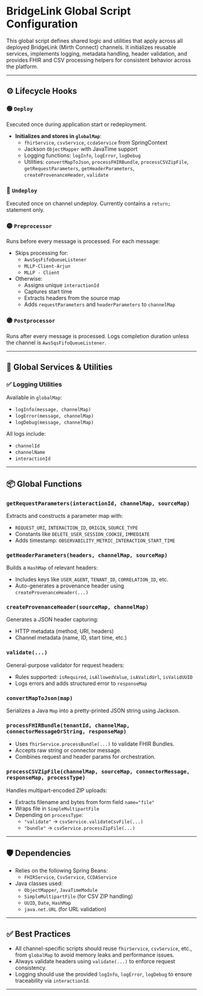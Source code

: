 # BridgeLink Global Script Configuration

This global script defines shared logic and utilities that apply across all deployed BridgeLink (Mirth Connect) channels. It initializes reusable services, implements logging, metadata handling, header validation, and provides FHIR and CSV processing helpers for consistent behavior across the platform.

---

## ⚙️ Lifecycle Hooks

### 🟢 `Deploy`
Executed once during application start or redeployment.

- **Initializes and stores in `globalMap`**:
  - `fhirService`, `csvService`, `ccdaService` from SpringContext
  - Jackson `ObjectMapper` with JavaTime support
  - Logging functions: `logInfo`, `logError`, `logDebug`
  - Utilities: `convertMapToJson`, `processFHIRBundle`, `processCSVZipFile`, `getRequestParameters`, `getHeaderParameters`, `createProvenanceHeader`, `validate`

### 🔴 `Undeploy`
Executed once on channel undeploy. Currently contains a `return;` statement only.

### 🟡 `Preprocessor`
Runs before every message is processed. For each message:
- Skips processing for:
  - `AwsSqsFifoQueueListener`
  - `MLLP-Client-Arjun`
  - `MLLP - Client`
- Otherwise:
  - Assigns unique `interactionId`
  - Captures start time
  - Extracts headers from the source map
  - Adds `requestParameters` and `headerParameters` to `channelMap`

### 🟣 `Postprocessor`
Runs after every message is processed. Logs completion duration unless the channel is `AwsSqsFifoQueueListener`.

---

## 🔧 Global Services & Utilities

### ✅ Logging Utilities
Available in `globalMap`:
- `logInfo(message, channelMap)`
- `logError(message, channelMap)`
- `logDebug(message, channelMap)`

All logs include:
- `channelId`
- `channelName`
- `interactionId`

---

## 📦 Global Functions

### `getRequestParameters(interactionId, channelMap, sourceMap)`
Extracts and constructs a parameter map with:
- `REQUEST_URI`, `INTERACTION_ID`, `ORIGIN`, `SOURCE_TYPE`
- Constants like `DELETE_USER_SESSION_COOKIE`, `IMMEDIATE`
- Adds timestamp: `OBSERVABILITY_METRIC_INTERACTION_START_TIME`

### `getHeaderParameters(headers, channelMap, sourceMap)`
Builds a `HashMap` of relevant headers:
- Includes keys like `USER_AGENT`, `TENANT_ID`, `CORRELATION_ID`, etc.
- Auto-generates a provenance header using `createProvenanceHeader(...)`

### `createProvenanceHeader(sourceMap, channelMap)`
Generates a JSON header capturing:
- HTTP metadata (method, URI, headers)
- Channel metadata (name, ID, start time, etc.)

### `validate(...)`
General-purpose validator for request headers:
- Rules supported: `isRequired`, `isAllowedValue`, `isAValidUrl`, `isValidUUID`
- Logs errors and adds structured error to `responseMap`

### `convertMapToJson(map)`
Serializes a Java `Map` into a pretty-printed JSON string using Jackson.

### `processFHIRBundle(tenantId, channelMap, connectorMessageOrString, responseMap)`
- Uses `fhirService.processBundle(...)` to validate FHIR Bundles.
- Accepts raw string or connector message.
- Combines request and header params for orchestration.

### `processCSVZipFile(channelMap, sourceMap, connectorMessage, responseMap, processType)`
Handles multipart-encoded ZIP uploads:
- Extracts filename and bytes from form field `name="file"`
- Wraps file in `SimpleMultipartFile`
- Depending on `processType`:
  - `"validate"` → `csvService.validateCsvFile(...)`
  - `"bundle"` → `csvService.processZipFile(...)`

---

## 🛡 Dependencies

- Relies on the following Spring Beans:
  - `FHIRService`, `CsvService`, `CCDAService`
- Java classes used:
  - `ObjectMapper`, `JavaTimeModule`
  - `SimpleMultipartFile` (for CSV ZIP handling)
  - `UUID`, `Date`, `HashMap`
  - `java.net.URL` (for URL validation)

---

## ✅ Best Practices

- All channel-specific scripts should reuse `fhirService`, `csvService`, etc., from `globalMap` to avoid memory leaks and performance issues.
- Always validate headers using `validate(...)` to enforce request consistency.
- Logging should use the provided `logInfo`, `logError`, `logDebug` to ensure traceability via `interactionId`.

---

